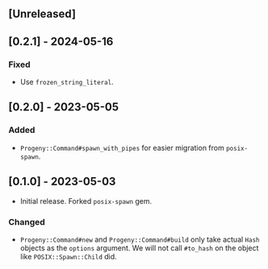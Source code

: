 ## [Unreleased]

## [0.2.1] - 2024-05-16

### Fixed

- Use `frozen_string_literal`.

## [0.2.0] - 2023-05-05

### Added

- `Progeny::Command#spawn_with_pipes` for easier migration from `posix-spawn`.

## [0.1.0] - 2023-05-03

- Initial release. Forked `posix-spawn` gem.

### Changed

- `Progeny::Command#new` and `Progeny::Command#build` only take actual `Hash`
  objects as the `options` argument. We will not call `#to_hash` on the object
  like `POSIX::Spawn::Child` did.

